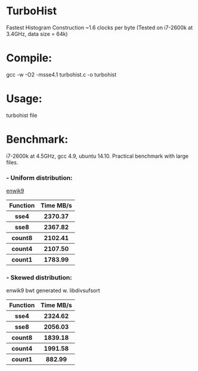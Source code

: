 TurboHist
=========

Fastest Histogram Construction
~1.6 clocks per byte 
(Tested on i7-2600k at 3.4GHz, data size = 64k)

# Compile:
  gcc -w -O2 -msse4.1 turbohist.c -o turbohist

# Usage:
  turbohist file
  
# Benchmark:
i7-2600k at 4.5GHz, gcc 4.9, ubuntu 14.10.
Practical benchmark with large files.

### - Uniform distribution: 
[enwik9](http://mattmahoney.net/dc/text.html)
<table>
  <tr><th>Function</th><th>Time MB/s</th></tr>
  <tr><th>sse4</th><th>2370.37</th></tr>
  <tr><th>sse8</th><th>2367.82</th></tr>
  <tr><th>count8</th><th>2102.41</th></tr>
  <tr><th>count4</th><th>2107.50</th></tr>
  <tr><th>count1</th><th>1783.99</th></tr>
</table>

### - Skewed distribution: 
enwik9 bwt  generated w. libdivsufsort
<table>
  <tr><th>Function</th><th>Time MB/s</th></tr>
  <tr><th>sse4<th>2324.62</th></tr>
  <tr><th>sse8<th>2056.03</th></tr>
  <tr><th>count8<th>1839.18</th></tr>
  <tr><th>count4<th>1991.58</th></tr>
  <tr><th>count1<th>882.99</th></tr>
</table>
